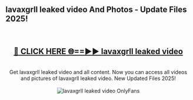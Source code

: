 <h2>lavaxgrll leaked video And Photos - Update Files 2025!</h2>
<br>
<div align="center">
<h2><a href="https://top-ai-tools.click/QrbHav" rel="nofollow">🔴 CLICK HERE 🌐==►► lavaxgrll leaked video</a></h2>
<br>
Get lavaxgrll leaked video and all content. Now you can access all videos and pictures of lavaxgrll leaked video. New Updated Files 2025!
<br>
<br>
<a href="https://top-ai-tools.click/QrbHav" rel="nofollow" data-target="animated-image.originalLink"><img src="https://i.ibb.co.com/WyWwxjT/player-gif2.gif" alt="lavaxgrll leaked video OnlyFans" style="max-width: 100%; display: inline-block;" data-target="animated-image.originalImage"></a>
</div>
<br>